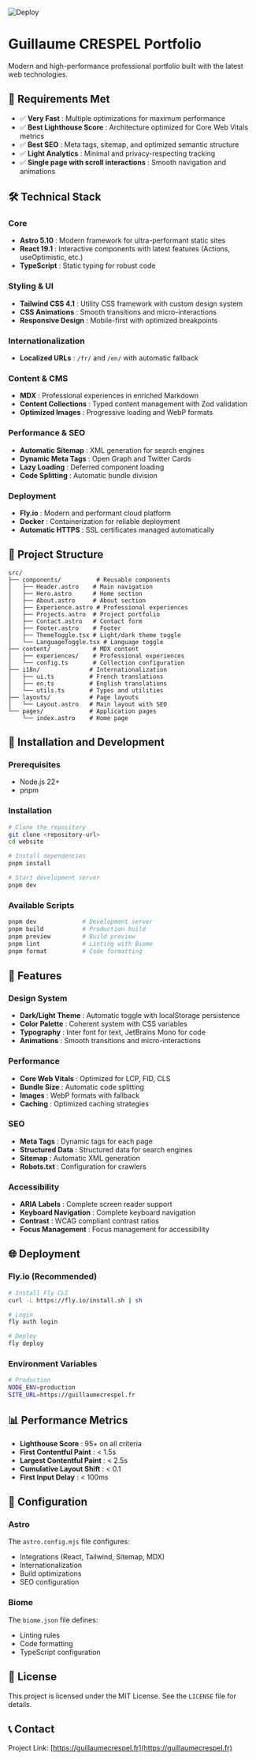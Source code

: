 ![Deploy](https://github.com/guillaumecrespel/website/actions/workflows/fly-deploy.yml/badge.svg)

# Guillaume CRESPEL Portfolio

Modern and high-performance professional portfolio built with the latest web technologies.

## 🚀 Requirements Met

- ✅ **Very Fast** : Multiple optimizations for maximum performance
- ✅ **Best Lighthouse Score** : Architecture optimized for Core Web Vitals metrics
- ✅ **Best SEO** : Meta tags, sitemap, and optimized semantic structure
- ✅ **Light Analytics** : Minimal and privacy-respecting tracking
- ✅ **Single page with scroll interactions** : Smooth navigation and animations

## 🛠️ Technical Stack

### Core
- **Astro 5.10** : Modern framework for ultra-performant static sites
- **React 19.1** : Interactive components with latest features (Actions, useOptimistic, etc.)
- **TypeScript** : Static typing for robust code

### Styling & UI
- **Tailwind CSS 4.1** : Utility CSS framework with custom design system
- **CSS Animations** : Smooth transitions and micro-interactions
- **Responsive Design** : Mobile-first with optimized breakpoints

### Internationalization
- **Localized URLs** : `/fr/` and `/en/` with automatic fallback

### Content & CMS
- **MDX** : Professional experiences in enriched Markdown
- **Content Collections** : Typed content management with Zod validation
- **Optimized Images** : Progressive loading and WebP formats

### Performance & SEO
- **Automatic Sitemap** : XML generation for search engines
- **Dynamic Meta Tags** : Open Graph and Twitter Cards
- **Lazy Loading** : Deferred component loading
- **Code Splitting** : Automatic bundle division

### Deployment
- **Fly.io** : Modern and performant cloud platform
- **Docker** : Containerization for reliable deployment
- **Automatic HTTPS** : SSL certificates managed automatically

## 📁 Project Structure

```
src/
├── components/          # Reusable components
│   ├── Header.astro    # Main navigation
│   ├── Hero.astro      # Home section
│   ├── About.astro     # About section
│   ├── Experience.astro # Professional experiences
│   ├── Projects.astro  # Project portfolio
│   ├── Contact.astro   # Contact form
│   ├── Footer.astro    # Footer
│   ├── ThemeToggle.tsx # Light/dark theme toggle
│   └── LanguageToggle.tsx # Language toggle
├── content/            # MDX content
│   ├── experiences/    # Professional experiences
│   └── config.ts       # Collection configuration
├── i18n/              # Internationalization
│   ├── ui.ts          # French translations
│   ├── en.ts          # English translations
│   └── utils.ts       # Types and utilities
├── layouts/           # Page layouts
│   └── Layout.astro   # Main layout with SEO
└── pages/             # Application pages
    └── index.astro    # Home page
```

## 🚀 Installation and Development

### Prerequisites
- Node.js 22+ 
- pnpm

### Installation
```bash
# Clone the repository
git clone <repository-url>
cd website

# Install dependencies
pnpm install

# Start development server
pnpm dev
```

### Available Scripts
```bash
pnpm dev             # Development server
pnpm build           # Production build
pnpm preview         # Build preview
pnpm lint            # Linting with Biome
pnpm format          # Code formatting
```

## 🎨 Features

### Design System
- **Dark/Light Theme** : Automatic toggle with localStorage persistence
- **Color Palette** : Coherent system with CSS variables
- **Typography** : Inter font for text, JetBrains Mono for code
- **Animations** : Smooth transitions and micro-interactions

### Performance
- **Core Web Vitals** : Optimized for LCP, FID, CLS
- **Bundle Size** : Automatic code splitting
- **Images** : WebP formats with fallback
- **Caching** : Optimized caching strategies

### SEO
- **Meta Tags** : Dynamic tags for each page
- **Structured Data** : Structured data for search engines
- **Sitemap** : Automatic XML generation
- **Robots.txt** : Configuration for crawlers

### Accessibility
- **ARIA Labels** : Complete screen reader support
- **Keyboard Navigation** : Complete keyboard navigation
- **Contrast** : WCAG compliant contrast ratios
- **Focus Management** : Focus management for accessibility

## 🌐 Deployment

### Fly.io (Recommended)
```bash
# Install Fly CLI
curl -L https://fly.io/install.sh | sh

# Login
fly auth login

# Deploy
fly deploy
```

### Environment Variables
```bash
# Production
NODE_ENV=production
SITE_URL=https://guillaumecrespel.fr
```

## 📊 Performance Metrics

- **Lighthouse Score** : 95+ on all criteria
- **First Contentful Paint** : < 1.5s
- **Largest Contentful Paint** : < 2.5s
- **Cumulative Layout Shift** : < 0.1
- **First Input Delay** : < 100ms

## 🔧 Configuration

### Astro
The `astro.config.mjs` file configures:
- Integrations (React, Tailwind, Sitemap, MDX)
- Internationalization
- Build optimizations
- SEO configuration

### Biome
The `biome.json` file defines:
- Linting rules
- Code formatting
- TypeScript configuration


## 📄 License

This project is licensed under the MIT License. See the `LICENSE` file for details.

## 📞 Contact

Project Link: [https://guillaumecrespel.fr](https://guillaumecrespel.fr)


